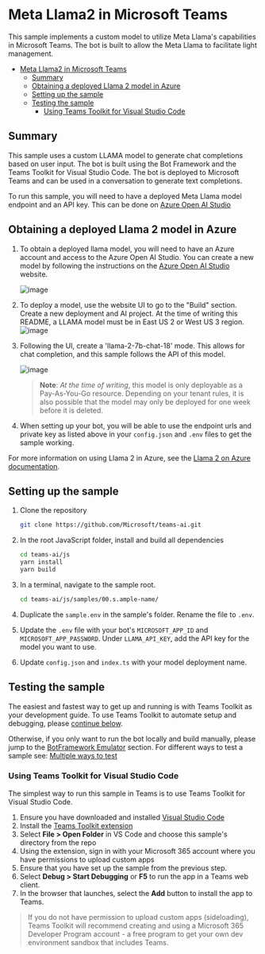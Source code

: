 # Meta Llama2 in Microsoft Teams

This sample implements a custom model to utilize Meta Llama's capabilities in Microsoft Teams. The bot is built to allow the Meta Llama to facilitate light management.

<!-- @import "[TOC]" {cmd="toc" depthFrom=1 depthTo=6 orderedList=false} -->

<!-- code_chunk_output -->

-   [Meta Llama2 in Microsoft Teams](#meta-llama2-in-microsoft-teams)
    -   [Summary](#summary)
    -   [Obtaining a deployed Llama 2 model in Azure](#obtaining-a-deployed-llama-2-model-in-azure)
    -   [Setting up the sample](#setting-up-the-sample)
    -   [Testing the sample](#testing-the-sample)
        -   [Using Teams Toolkit for Visual Studio Code](#using-teams-toolkit-for-visual-studio-code)

<!-- /code_chunk_output -->

## Summary

This sample uses a custom LLAMA model to generate chat completions based on user input. The bot is built using the Bot Framework and the Teams Toolkit for Visual Studio Code. The bot is deployed to Microsoft Teams and can be used in a conversation to generate text completions.

To run this sample, you will need to have a deployed Meta Llama model endpoint and an API key. This can be done on [Azure Open AI Studio](https://ai.azure.com/)

## Obtaining a deployed Llama 2 model in Azure

1. To obtain a deployed llama model, you will need to have an Azure account and access to the Azure Open AI Studio. You can create a new model by following the instructions on the [Azure Open AI Studio](https://ai.azure.com/) website.

    ![image](https://github.com/microsoft/teams-ai/assets/14900841/b427f1b7-163b-4517-acba-d09e75fb39ea)

1. To deploy a model, use the website UI to go to the "Build" section. Create a new deployment and AI project. At the time of writing this README, a LLAMA model must be in East US 2 or West US 3 region.
   ![image](https://github.com/microsoft/teams-ai/assets/14900841/e8c8f0b1-1f94-4c6c-81b5-334e4fb6716a)

1. Following the UI, create a 'llama-2-7b-chat-18' mode. This allows for chat completion, and this sample follows the API of this model.

    ![image](https://github.com/microsoft/teams-ai/assets/14900841/f42f749e-d8c8-4f79-a68e-50a8beae9860)

    > **Note**: _At the time of writing_, this model is only deployable as a Pay-As-You-Go resource. Depending on your tenant rules, it is also possible that the model may only be deployed for one week before it is deleted.

1. When setting up your bot, you will be able to use the endpoint urls and private key as listed above in your `config.json` and `.env` files to get the sample working.

For more information on using Llama 2 in Azure, see the [Llama 2 on Azure documentation](https://llama-2.ai/llama-2-on-azure/).

## Setting up the sample

1. Clone the repository

    ```bash
    git clone https://github.com/Microsoft/teams-ai.git
    ```

2. In the root JavaScript folder, install and build all dependencies

    ```bash
    cd teams-ai/js
    yarn install
    yarn build
    ```

3. In a terminal, navigate to the sample root.

    ```bash
    cd teams-ai/js/samples/00.s.ample-name/
    ```

4. Duplicate the `sample.env` in the sample's folder. Rename the file to `.env`.

5. Update the `.env` file with your bot's `MICROSOFT_APP_ID` and `MICROSOFT_APP_PASSWORD`. Under `LLAMA_API_KEY`, add the API key for the model you want to use.

6. Update `config.json` and `index.ts` with your model deployment name.

## Testing the sample

The easiest and fastest way to get up and running is with Teams Toolkit as your development guide. To use Teams Toolkit to automate setup and debugging, please [continue below](#using-teams-toolkit-for-visual-studio-code).

Otherwise, if you only want to run the bot locally and build manually, please jump to the [BotFramework Emulator](../README.md#testing-in-botframework-emulator) section.
For different ways to test a sample see: [Multiple ways to test](../README.md#multiple-ways-to-test)

### Using Teams Toolkit for Visual Studio Code

The simplest way to run this sample in Teams is to use Teams Toolkit for Visual Studio Code.

1. Ensure you have downloaded and installed [Visual Studio Code](https://code.visualstudio.com/docs/setup/setup-overview)
1. Install the [Teams Toolkit extension](https://marketplace.visualstudio.com/items?itemName=TeamsDevApp.ms-teams-vscode-extension)
1. Select **File > Open Folder** in VS Code and choose this sample's directory from the repo
1. Using the extension, sign in with your Microsoft 365 account where you have permissions to upload custom apps
1. Ensure that you have set up the sample from the previous step.
1. Select **Debug > Start Debugging** or **F5** to run the app in a Teams web client.
1. In the browser that launches, select the **Add** button to install the app to Teams.

> If you do not have permission to upload custom apps (sideloading), Teams Toolkit will recommend creating and using a Microsoft 365 Developer Program account - a free program to get your own dev environment sandbox that includes Teams.
